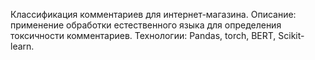 Классификация комментариев для интернет-магазина. Описание: применение обработки естественного языка для определения токсичности комментариев. Технологии: Pandas, torch, BERT, Scikit-learn.
